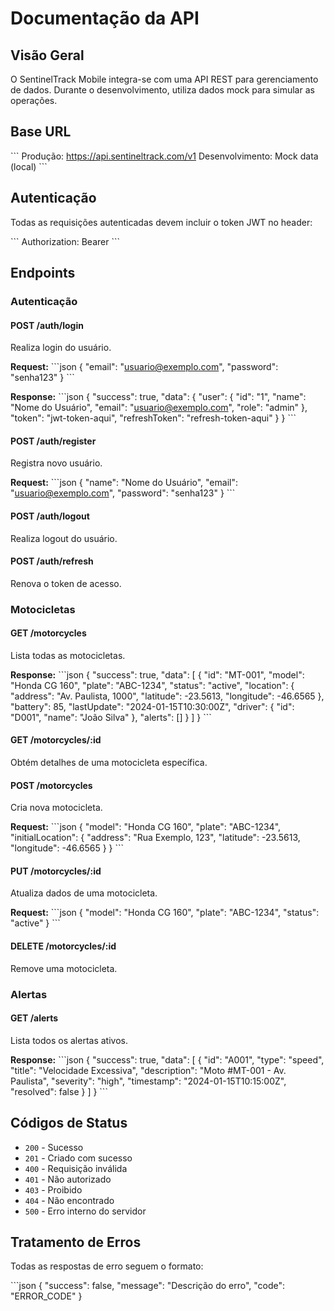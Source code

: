 # Documentação da API

## Visão Geral

O SentinelTrack Mobile integra-se com uma API REST para gerenciamento de dados. Durante o desenvolvimento, utiliza dados mock para simular as operações.

## Base URL

\`\`\`
Produção: https://api.sentineltrack.com/v1
Desenvolvimento: Mock data (local)
\`\`\`

## Autenticação

Todas as requisições autenticadas devem incluir o token JWT no header:

\`\`\`
Authorization: Bearer <token>
\`\`\`

## Endpoints

### Autenticação

#### POST /auth/login
Realiza login do usuário.

**Request:**
\`\`\`json
{
  "email": "usuario@exemplo.com",
  "password": "senha123"
}
\`\`\`

**Response:**
\`\`\`json
{
  "success": true,
  "data": {
    "user": {
      "id": "1",
      "name": "Nome do Usuário",
      "email": "usuario@exemplo.com",
      "role": "admin"
    },
    "token": "jwt-token-aqui",
    "refreshToken": "refresh-token-aqui"
  }
}
\`\`\`

#### POST /auth/register
Registra novo usuário.

**Request:**
\`\`\`json
{
  "name": "Nome do Usuário",
  "email": "usuario@exemplo.com",
  "password": "senha123"
}
\`\`\`

#### POST /auth/logout
Realiza logout do usuário.

#### POST /auth/refresh
Renova o token de acesso.

### Motocicletas

#### GET /motorcycles
Lista todas as motocicletas.

**Response:**
\`\`\`json
{
  "success": true,
  "data": [
    {
      "id": "MT-001",
      "model": "Honda CG 160",
      "plate": "ABC-1234",
      "status": "active",
      "location": {
        "address": "Av. Paulista, 1000",
        "latitude": -23.5613,
        "longitude": -46.6565
      },
      "battery": 85,
      "lastUpdate": "2024-01-15T10:30:00Z",
      "driver": {
        "id": "D001",
        "name": "João Silva"
      },
      "alerts": []
    }
  ]
}
\`\`\`

#### GET /motorcycles/:id
Obtém detalhes de uma motocicleta específica.

#### POST /motorcycles
Cria nova motocicleta.

**Request:**
\`\`\`json
{
  "model": "Honda CG 160",
  "plate": "ABC-1234",
  "initialLocation": {
    "address": "Rua Exemplo, 123",
    "latitude": -23.5613,
    "longitude": -46.6565
  }
}
\`\`\`

#### PUT /motorcycles/:id
Atualiza dados de uma motocicleta.

**Request:**
\`\`\`json
{
  "model": "Honda CG 160",
  "plate": "ABC-1234",
  "status": "active"
}
\`\`\`

#### DELETE /motorcycles/:id
Remove uma motocicleta.

### Alertas

#### GET /alerts
Lista todos os alertas ativos.

**Response:**
\`\`\`json
{
  "success": true,
  "data": [
    {
      "id": "A001",
      "type": "speed",
      "title": "Velocidade Excessiva",
      "description": "Moto #MT-001 - Av. Paulista",
      "severity": "high",
      "timestamp": "2024-01-15T10:15:00Z",
      "resolved": false
    }
  ]
}
\`\`\`

## Códigos de Status

- `200` - Sucesso
- `201` - Criado com sucesso
- `400` - Requisição inválida
- `401` - Não autorizado
- `403` - Proibido
- `404` - Não encontrado
- `500` - Erro interno do servidor

## Tratamento de Erros

Todas as respostas de erro seguem o formato:

\`\`\`json
{
  "success": false,
  "message": "Descrição do erro",
  "code": "ERROR_CODE"
}
